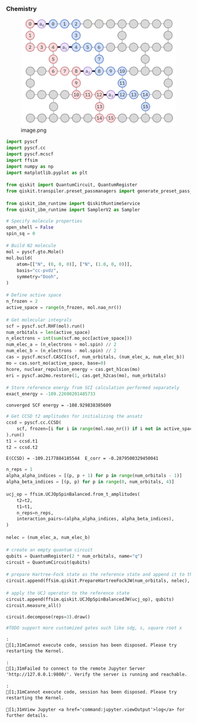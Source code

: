 

<!-- WARNING: THIS FILE WAS AUTOGENERATED! DO NOT EDIT! -->

### Chemistry

<figure>
<img src="chem_files/figure-commonmark/b6596edb-1-image.png"
alt="image.png" />
<figcaption aria-hidden="true">image.png</figcaption>
</figure>

``` python
import pyscf
import pyscf.cc
import pyscf.mcscf
import ffsim
import numpy as np
import matplotlib.pyplot as plt
 
from qiskit import QuantumCircuit, QuantumRegister
from qiskit.transpiler.preset_passmanagers import generate_preset_pass_manager
 
from qiskit_ibm_runtime import QiskitRuntimeService
from qiskit_ibm_runtime import SamplerV2 as Sampler
```

``` python
# Specify molecule properties
open_shell = False
spin_sq = 0
 
# Build N2 molecule
mol = pyscf.gto.Mole()
mol.build(
    atom=[["N", (0, 0, 0)], ["N", (1.0, 0, 0)]],
    basis="cc-pvdz",
    symmetry="Dooh",
)
 
# Define active space
n_frozen = 2
active_space = range(n_frozen, mol.nao_nr())
 
# Get molecular integrals
scf = pyscf.scf.RHF(mol).run()
num_orbitals = len(active_space)
n_electrons = int(sum(scf.mo_occ[active_space]))
num_elec_a = (n_electrons + mol.spin) // 2
num_elec_b = (n_electrons - mol.spin) // 2
cas = pyscf.mcscf.CASCI(scf, num_orbitals, (num_elec_a, num_elec_b))
mo = cas.sort_mo(active_space, base=0)
hcore, nuclear_repulsion_energy = cas.get_h1cas(mo)
eri = pyscf.ao2mo.restore(1, cas.get_h2cas(mo), num_orbitals)
 
# Store reference energy from SCI calculation performed separately
exact_energy = -109.22690201485733
```

    converged SCF energy = -108.929838385609

``` python
# Get CCSD t2 amplitudes for initializing the ansatz
ccsd = pyscf.cc.CCSD(
    scf, frozen=[i for i in range(mol.nao_nr()) if i not in active_space]
).run()
t1 = ccsd.t1
t2 = ccsd.t2
```

    E(CCSD) = -109.2177884185544  E_corr = -0.2879500329450041

``` python
n_reps = 1
alpha_alpha_indices = [(p, p + 1) for p in range(num_orbitals - 1)]
alpha_beta_indices = [(p, p) for p in range(0, num_orbitals, 4)]
 
ucj_op = ffsim.UCJOpSpinBalanced.from_t_amplitudes(
    t2=t2,
    t1=t1,
    n_reps=n_reps,
    interaction_pairs=(alpha_alpha_indices, alpha_beta_indices),
)
 
nelec = (num_elec_a, num_elec_b)
 
# create an empty quantum circuit
qubits = QuantumRegister(2 * num_orbitals, name="q")
circuit = QuantumCircuit(qubits)
 
# prepare Hartree-Fock state as the reference state and append it to the quantum circuit
circuit.append(ffsim.qiskit.PrepareHartreeFockJW(num_orbitals, nelec), qubits)
 
# apply the UCJ operator to the reference state
circuit.append(ffsim.qiskit.UCJOpSpinBalancedJW(ucj_op), qubits)
circuit.measure_all()
```

``` python
circuit.decompose(reps=3).draw()
```

``` python
#TODO support more customized gates such like sdg, s, square root x
```

    : 
    [1;31mCannot execute code, session has been disposed. Please try restarting the Kernel.

    : 
    [1;31mFailed to connect to the remote Jupyter Server 'http://127.0.0.1:9800/'. Verify the server is running and reachable.

    : 
    [1;31mCannot execute code, session has been disposed. Please try restarting the Kernel. 

    [1;31mView Jupyter <a href='command:jupyter.viewOutput'>log</a> for further details.
